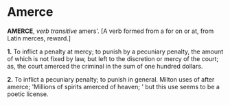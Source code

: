 # Amerce

**AMERCE**, _verb transitive_ amers'. \[A verb formed from a for on or at, from Latin merces, reward.\]

**1.** To inflict a penalty at mercy; to punish by a pecuniary penalty, the amount of which is not fixed by law, but left to the discretion or mercy of the court; as, the court amerced the criminal in the sum of one hundred dollars.

**2.** To inflict a pecuniary penalty; to punish in general. Milton uses of after amerce; 'Millions of spirits amerced of heaven; ' but this use seems to be a poetic license.